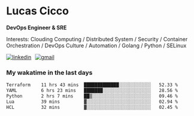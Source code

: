 # Lucas Cicco

**DevOps Engineer & SRE**

Interests: Clouding Computing / Distributed System / Security / Container Orchestration / DevOps Culture / Automation / Golang / Python / SELinux
 
<div style="display: flex; align-items: center; gap: 10px;">
  <a href="https://www.linkedin.com/in/lucas-vitor-de-cicco" target="_blank">
    <img
      src="https://img.shields.io/badge/-LinkedIn-%230077B5?style=for-the-badge&logo=linkedin&logoColor=white"
      alt="linkedin"
      target="_blank" 
    />
  </a>
  <a href="mailto:lucasvitorx1@gmail.com">
      <img
        src="https://img.shields.io/badge/-Gmail-%23333?style=for-the-badge&logo=gmail&logoColor=white"
        alt="gmail"
        target="_blank"
      />
  </a>
</div>

### My wakatime in the last days

<!--START_SECTION:waka-->

```txt
Terraform    11 hrs 43 mins  █████████████░░░░░░░░░░░░   52.33 %
YAML         6 hrs 23 mins   ███████░░░░░░░░░░░░░░░░░░   28.56 %
Python       2 hrs 7 mins    ██▒░░░░░░░░░░░░░░░░░░░░░░   09.46 %
Lua          39 mins         ▓░░░░░░░░░░░░░░░░░░░░░░░░   02.94 %
HCL          32 mins         ▓░░░░░░░░░░░░░░░░░░░░░░░░   02.45 %
```

<!--END_SECTION:waka-->
